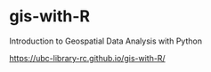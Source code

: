 # gis-with-R
Introduction to Geospatial Data Analysis with Python

https://ubc-library-rc.github.io/gis-with-R/
